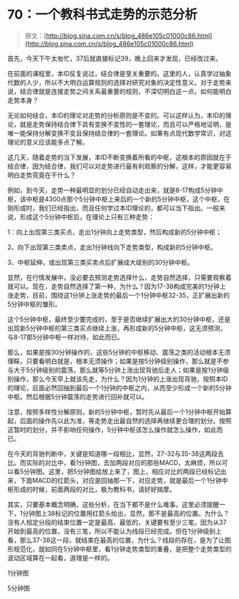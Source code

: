 # 70：一个教科书式走势的示范分析

> 原文：[http://blog.sina.com.cn/s/blog_486e105c01000c86.html](http://blog.sina.com.cn/s/blog_486e105c01000c86.html)

首先，今天下午太匆忙，37后就直接标记39，晚上回来才发现，已经改过来。



在前面的课程里，本ID反复说过，结合律是至关重要的。这里的人，认真学过抽象代数的人少，所以不大明白运算规则的选择对研究对象的决定性意义。对于走势来说，结合律就是连接走势之间关系最重要的规则，不深切明白这一点，如何能明白走势本身？



无论如何结合，本ID的理论对走势的分析原则是不变的。可以这样认为，本ID的理论，就是走势保持结合律下具有变换不变性的一套理论，而且可以严格地证明，是唯一能保持分解变换不变且保持结合律的一套理论。如果有点现代数学常识，对这理论的意义应该能多点了解。



这几天，随着走势的当下发展，本ID不断变换着所看的中枢，这根本的原因就在于结合律，因为结合律，我们可以对走势进行最有利观察的分解，这样，才能更容易明白走势究竟在干什么？



例如，到今天，走势一种最明显的划分已经自动走出来，就是8-17构成5分钟中枢，该中枢是4300点那个5分钟中枢上来后的一个新的5分钟中枢，这个中枢，在刚形成时，我们已经指出，而且任何学过本ID理论的，都可以当下指出。一般来说，形成这个5分钟中枢后，在理论上只有三种走势：



1：向上出现第三类买点，走出1分钟向上走势类型，然后构成新的5分钟中枢；

2、向下出现第三类卖点，走出1分钟线向下走势类型，构成新的5分钟中枢。

3、中枢延伸，或出现第三类买卖点后扩展成大级别的30分钟中枢。



显然，在行情发展中，没必要去预测走势选择什么，走势自然选择，只需要观察着就可以。现在，走势自然选择了第一种，为什么？因为17-38构成完美的1分钟上涨走势，目前，围绕这1分钟上涨走势的最后一个1分钟中枢32-35，正扩展出新的5分钟中枢的雏形。



这个5分钟中枢，最终至少要完成的，至于是否继续扩展出大的30分钟中枢，还是出现新5分钟中枢的第三类买点继续上涨，再形成新的5分钟中枢，这无须预测，与8-17那5分钟中枢一样对待，如此而已。



那么，如果是按30分钟操作的，这些5分钟的中枢移动、震荡之类的活动根本无须理睬，只要看明白就是，根本无须操作；如果是按5分钟级别操作，那么就是不参与大于5分钟级别的震荡，那么就等5分钟上涨出现背驰后走人；如果是按1分钟级别操作，那么今天早上就该先走，为什么？因为1分钟的上涨出现背驰，按照本ID的理论，后面必然回抽到最后一个1分钟的中枢之内，从而至少形成一个新的5分钟中枢。然后根据5分钟震荡的走势进行回补就可以。



注意，按照多样性分解原则，新的5分钟中枢，暂时先从最后一个1分钟中枢开始算起，后面的操作先以此为准，等走势走出最自然的选择再继续更合理的划分。按照这暂时的划分，并不影响任何操作，5分钟中枢该怎么操作就怎么操作，如此而已。



在今天的背驰判断中，关键是知道哪一段相比，显然，27-32与35-38这两段去比。而实际的对比中，看1分钟图，去加两段对应的那些MACD，太麻烦，所以可以看5分钟图。这里，把5分钟图给放上来了，图上，相应对比的两段已经标记出来，下面MACD的红箭头，对应是回抽那一下，对应走势，就是最后一个1分钟中枢形成的时候，前面两段的对比，极为教科书，请好好揣摩。



其实，只要基本概念明确，这些分析，在当下都不是什么难事。这里必须提醒一下，1分钟图上38标记的位置用红箭头给出，显然，那不是最高的位置。为什么？没有人规定分段的结束位置一定是最高、最低的，关键要有至少三笔，因为从37开始到最高的位置，没有三笔，所以不能认为线段已经完成。但在1分钟级别上看，那么37-38这一段，就结束在最高的位置，为什么？线段的存在，是为了让图形规范化，就如同在5分钟中枢里，看1分钟走势类型的重叠，是把整个走势类型的波动区域算在一起看，道理是一样的。



1分钟图







5分钟图




